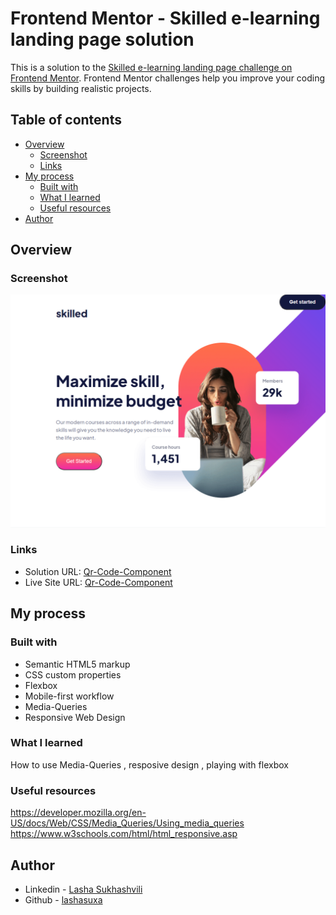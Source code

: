 # Frontend Mentor - Skilled e-learning landing page solution

This is a solution to the [Skilled e-learning landing page challenge on Frontend Mentor](https://www.frontendmentor.io/challenges/skilled-elearning-landing-page-S1ObDrZ8q). Frontend Mentor challenges help you improve your coding skills by building realistic projects.

## Table of contents

- [Overview](#overview)
  - [Screenshot](#screenshot)
  - [Links](#links)
- [My process](#my-process)
  - [Built with](#built-with)
  - [What I learned](#what-i-learned)
  - [Useful resources](#useful-resources)
- [Author](#author)

## Overview

### Screenshot

![](/assets/skilled-elearning-landing-scr-shot.png)

### Links

- Solution URL: [Qr-Code-Component](https://github.com/lashasuxa/skilled-elearning-landing-page)
- Live Site URL: [Qr-Code-Component](https://lashasuxa.github.io/skilled-elearning-landing-page/)

## My process

### Built with

- Semantic HTML5 markup
- CSS custom properties
- Flexbox
- Mobile-first workflow
- Media-Queries
- Responsive Web Design

### What I learned

How to use Media-Queries , resposive design , playing with flexbox

### Useful resources

https://developer.mozilla.org/en-US/docs/Web/CSS/Media_Queries/Using_media_queries
https://www.w3schools.com/html/html_responsive.asp

## Author

- Linkedin - [Lasha Sukhashvili](https://www.linkedin.com/in/lasha-sukhashvili-337034150/)
- Github - [lashasuxa](https://github.com/lashasuxa)
